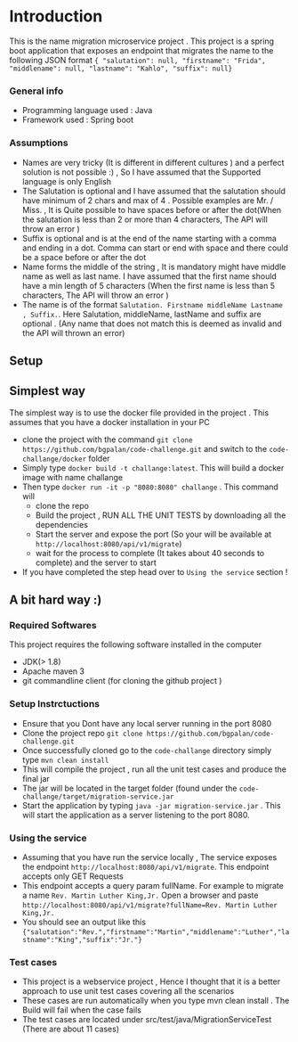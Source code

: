 # Introduction 
This is the name migration microservice project . This project is a spring boot application that exposes an endpoint 
that migrates the name to the following JSON format ```{
"salutation": null,
"firstname": "Frida",
"middlename": null,
"lastname": "Kahlo",
"suffix": null}```
### General info 
* Programming language used : Java 
* Framework used : Spring boot 

### Assumptions 
* Names are very tricky (It is different in different cultures ) and a perfect solution is not possible :) , So I have assumed that the Supported language is only English 
* The Salutation is optional and I have assumed that the salutation should have minimum of 2 chars and max of 4 . Possible examples are Mr. / Miss. , It is Quite possible to have spaces before or after the dot(When the salutation is less than 2 or more than 4 characters, The API will throw an error )
* Suffix is optional and is at the end of the name starting with a comma and ending in a dot. Comma can start or end with space and there could be a space before or after the dot
* Name forms the middle of the string , It is mandatory might have middle name as well as last name. I have assumed that the first name should have a min length of 5 characters (When the first name is less than 5 characters, The API will throw an error )
* The name is of the format ```Salutation. Firstname middleName Lastname , Suffix.```. Here Salutation, middleName, lastName and suffix are optional . (Any name that does not match this is deemed as invalid and the API will thrown an error) 

## Setup

## Simplest way 
The simplest way is to use the docker file provided in the project . This assumes that you have a docker installation in your PC
* clone the project with the command ```git clone https://github.com/bgpalan/code-challenge.git``` and switch to the ```code-challange/docker``` folder
* Simply type ```docker build -t challange:latest```. This will build a docker image with name challange 
* Then type ```docker run -it -p "8080:8080" challange``` . This command will 
    * clone the repo 
    * Build the project , RUN ALL THE UNIT TESTS by downloading all the dependencies
    * Start the server and expose the port (So your will be available at ```http://localhost:8080/api/v1/migrate```)
    * wait for the process to complete (It takes about 40 seconds to complete) and the server to start 
* If you have completed the step head over to ```Using the service``` section !

## A bit hard way :)
### Required Softwares 
This project requires the following software installed in the computer 
* JDK(> 1.8) 
* Apache maven 3
* git commandline client (for cloning the github project ) 

### Setup Instrctuctions 
* Ensure that you Dont have any local server running in the port 8080
* Clone the project repo ```git clone https://github.com/bgpalan/code-challenge.git```
* Once successfully cloned go to the ```code-challange``` directory simply type ```mvn clean install```
* This will compile the project , run all the unit test cases and produce the final jar 
* The jar will be located in the target folder (found under the ```code-challange/target/migration-service.jar```
* Start the application by typing ```java -jar migration-service.jar``` . This will start the application as a server listening to the port 8080.

### Using the service 
* Assuming that you have run the service locally , The service exposes the endpoint ```http://localhost:8080/api/v1/migrate```. This endpoint accepts only GET Requests
* This endpoint accepts a query param fullName. For example to migrate a name ```Rev. Martin Luther King,Jr.``` Open a browser and paste ```http://localhost:8080/api/v1/migrate?fullName=Rev. Martin Luther King,Jr.```
* You should see an output like this ```{"salutation":"Rev.","firstname":"Martin","middlename":"Luther","lastname":"King","suffix":"Jr."}```

### Test cases 
* This project is a webservice project , Hence I thought that it is a better approach to use unit test cases covering all the scenarios
* These cases are run automatically when you type mvn clean install . The Build will fail when the case fails 
* The test cases are located under src/test/java/MigrationServiceTest (There are about 11 cases) 

